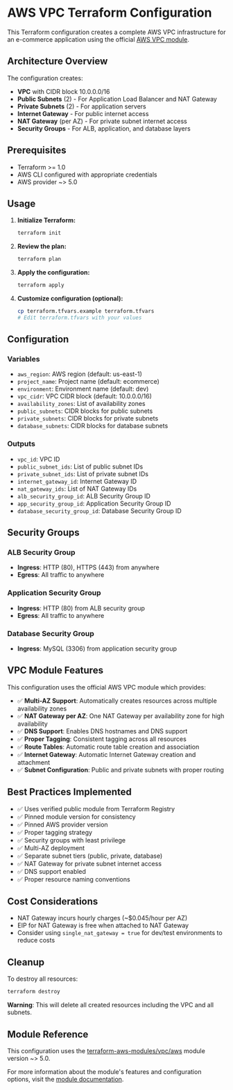 # AWS VPC Terraform Configuration

This Terraform configuration creates a complete AWS VPC infrastructure for an e-commerce application using the official [AWS VPC module](https://registry.terraform.io/modules/terraform-aws-modules/vpc/aws/latest).

## Architecture Overview

The configuration creates:

- **VPC** with CIDR block 10.0.0.0/16
- **Public Subnets** (2) - For Application Load Balancer and NAT Gateway
- **Private Subnets** (2) - For application servers
- **Internet Gateway** - For public internet access
- **NAT Gateway** (per AZ) - For private subnet internet access
- **Security Groups** - For ALB, application, and database layers

## Prerequisites

- Terraform >= 1.0
- AWS CLI configured with appropriate credentials
- AWS provider ~> 5.0

## Usage

1. **Initialize Terraform:**

   ```bash
   terraform init
   ```

2. **Review the plan:**

   ```bash
   terraform plan
   ```

3. **Apply the configuration:**

   ```bash
   terraform apply
   ```

4. **Customize configuration (optional):**
   ```bash
   cp terraform.tfvars.example terraform.tfvars
   # Edit terraform.tfvars with your values
   ```

## Configuration

### Variables

- `aws_region`: AWS region (default: us-east-1)
- `project_name`: Project name (default: ecommerce)
- `environment`: Environment name (default: dev)
- `vpc_cidr`: VPC CIDR block (default: 10.0.0.0/16)
- `availability_zones`: List of availability zones
- `public_subnets`: CIDR blocks for public subnets
- `private_subnets`: CIDR blocks for private subnets
- `database_subnets`: CIDR blocks for database subnets

### Outputs

- `vpc_id`: VPC ID
- `public_subnet_ids`: List of public subnet IDs
- `private_subnet_ids`: List of private subnet IDs
- `internet_gateway_id`: Internet Gateway ID
- `nat_gateway_ids`: List of NAT Gateway IDs
- `alb_security_group_id`: ALB Security Group ID
- `app_security_group_id`: Application Security Group ID
- `database_security_group_id`: Database Security Group ID

## Security Groups

### ALB Security Group

- **Ingress**: HTTP (80), HTTPS (443) from anywhere
- **Egress**: All traffic to anywhere

### Application Security Group

- **Ingress**: HTTP (80) from ALB security group
- **Egress**: All traffic to anywhere

### Database Security Group

- **Ingress**: MySQL (3306) from application security group

## VPC Module Features

This configuration uses the official AWS VPC module which provides:

- ✅ **Multi-AZ Support**: Automatically creates resources across multiple availability zones
- ✅ **NAT Gateway per AZ**: One NAT Gateway per availability zone for high availability
- ✅ **DNS Support**: Enables DNS hostnames and DNS support
- ✅ **Proper Tagging**: Consistent tagging across all resources
- ✅ **Route Tables**: Automatic route table creation and association
- ✅ **Internet Gateway**: Automatic Internet Gateway creation and attachment
- ✅ **Subnet Configuration**: Public and private subnets with proper routing

## Best Practices Implemented

- ✅ Uses verified public module from Terraform Registry
- ✅ Pinned module version for consistency
- ✅ Pinned AWS provider version
- ✅ Proper tagging strategy
- ✅ Security groups with least privilege
- ✅ Multi-AZ deployment
- ✅ Separate subnet tiers (public, private, database)
- ✅ NAT Gateway for private subnet internet access
- ✅ DNS support enabled
- ✅ Proper resource naming conventions

## Cost Considerations

- NAT Gateway incurs hourly charges (~$0.045/hour per AZ)
- EIP for NAT Gateway is free when attached to NAT Gateway
- Consider using `single_nat_gateway = true` for dev/test environments to reduce costs

## Cleanup

To destroy all resources:

```bash
terraform destroy
```

**Warning**: This will delete all created resources including the VPC and all subnets.

## Module Reference

This configuration uses the [terraform-aws-modules/vpc/aws](https://registry.terraform.io/modules/terraform-aws-modules/vpc/aws/latest) module version ~> 5.0.

For more information about the module's features and configuration options, visit the [module documentation](https://registry.terraform.io/modules/terraform-aws-modules/vpc/aws/latest).

